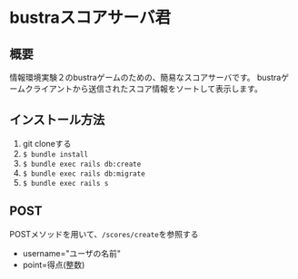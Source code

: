 # bustraスコアサーバ君

## 概要

情報環境実験２のbustraゲームのための、簡易なスコアサーバです。
bustraゲームクライアントから送信されたスコア情報をソートして表示します。

## インストール方法

1. git cloneする
2. `$ bundle install`
3. `$ bundle exec rails db:create`
4. `$ bundle exec rails db:migrate`
5. `$ bundle exec rails s`

## POST

POSTメソッドを用いて、`/scores/create`を参照する

- username="ユーザの名前"
- point=得点(整数)